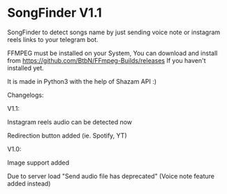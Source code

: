 # SongFinder V1.1
SongFinder to detect songs name by just sending voice note or instagram reels links to your telegram bot.

FFMPEG must be installed on your System, You can download and install from https://github.com/BtbN/FFmpeg-Builds/releases If you haven't installed yet.

It is made in Python3 with the help of Shazam API :)

Changelogs:

V1.1:

Instagram reels audio can be detected now

Redirection button added (ie. Spotify, YT)

V1.0:

Image support added

Due to server load "Send audio file has deprecated" (Voice note feature added instead)

